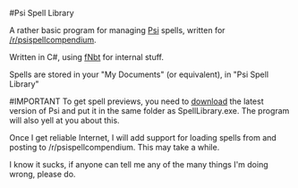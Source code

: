 #Psi Spell Library

A rather basic program for managing [Psi](http://psi.vazkii.us) spells, written for [/r/psispellcompendium](https://reddit.com/r/psispellcompendium).

Written in C#, using [fNbt](https://github.com/fragmer/fnbt) for internal stuff.

Spells are stored in your "My Documents" (or equivalent), in "Psi Spell Library"

#IMPORTANT
To get spell previews, you need to [download](http://psi.vazkii.us/downloads.php) the latest version of Psi and put it in the same folder as SpellLibrary.exe.
The program will also yell at you about this.

Once I get reliable Internet, I will add support for loading spells from and posting to /r/psispellcompendium.
This may take a while.

I know it sucks, if anyone can tell me any of the many things I'm doing wrong, please do.

